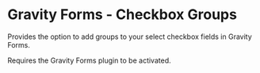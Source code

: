 Gravity Forms - Checkbox Groups
===============================

Provides the option to add groups to your select checkbox fields in Gravity Forms.

Requires the Gravity Forms plugin to be activated.
